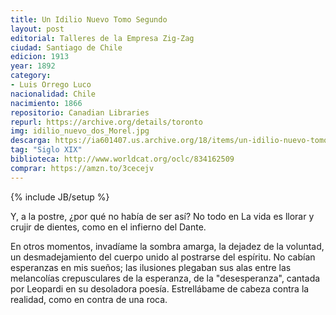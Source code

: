 ```yaml
---
title: Un Idilio Nuevo Tomo Segundo
layout: post
editorial: Talleres de la Empresa Zig-Zag
ciudad: Santiago de Chile
edicion: 1913
year: 1892
category: 
- Luis Orrego Luco
nacionalidad: Chile
nacimiento: 1866
repositorio: Canadian Libraries
repurl: https://archive.org/details/toronto 
img: idilio_nuevo_dos_Morel.jpg
descarga: https://ia601407.us.archive.org/18/items/un-idilio-nuevo-tomo-ii-luis-orrego-luco/Un%20idilio%20nuevo%20Tomo%20II%20-%20Luis%20Orrego%20Luco.pdf
tag: "Siglo XIX"
biblioteca: http://www.worldcat.org/oclc/834162509
comprar: https://amzn.to/3cecejv
---
```

{% include JB/setup %}

Y, a la postre, ¿por qué no había de ser así? No todo en La vida es llorar y crujir de dientes, como en el infierno del Dante.

En otros momentos, invadíame la sombra amarga, la dejadez de la voluntad, un desmadejamiento del cuerpo unido al postrarse del espíritu. No cabían esperanzas en mis sueños; las ilusiones plegaban sus alas entre las melancolías crepusculares de la esperanza, de la "desesperanza", cantada por Leopardi en su desoladora poesía. Estrellábame de cabeza contra la realidad, como en contra de una roca.
